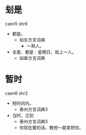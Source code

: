 # 刬是
caen5 shr6
+ 都是。
  * 如东方言词典
    - ～熟人。
+ 全是、都是：星期日，街上～人。
  * 如皋方言词典

# 暂时
caen6 shr2
+ 短时间内。
  * 泰州方言词典3
+ 当时，立刻
  * 泰州方言词典3
  - 你现在要的话，教他～就拿把你。
